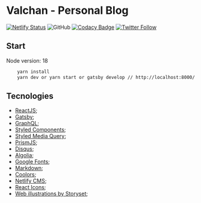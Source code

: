 # Valchan - Personal Blog

[![Netlify Status](https://api.netlify.com/api/v1/badges/baaac451-3bf0-4d9a-b3e3-19f82deae099/deploy-status)](https://app.netlify.com/sites/valchan/deploys)
![GitHub](https://img.shields.io/github/license/ValchanOficial/valchan.com.br)
[![Codacy Badge](https://app.codacy.com/project/badge/Grade/25908a2caea04764b4397f7d0fab66ce)](https://www.codacy.com/gh/ValchanOficial/valchan.com.br/dashboard?utm_source=github.com&utm_medium=referral&utm_content=ValchanOficial/valchan.com.br&utm_campaign=Badge_Grade)
[![Twitter Follow](https://img.shields.io/twitter/follow/ValchanOficial?style=social)](https://twitter.com/ValchanOficial)

## Start

Node version: 18

```bash
    yarn install
    yarn dev or yarn start or gatsby develop // http://localhost:8000/
```

## Tecnologies

- [ReactJS](https://pt-br.reactjs.org/);
- [Gatsby](https://www.gatsbyjs.org/);
- [GraphQL](https://graphql.org/);
- [Styled Components](https://styled-components.com/);
- [Styled Media Query](https://github.com/morajabi/styled-media-query);
- [PrismJS](https://prismjs.com/);
- [Disqus](https://disqus.com/);
- [Algolia](https://www.algolia.com/);
- [Google Fonts](https://fonts.google.com/);
- [Markdown](https://daringfireball.net/projects/markdown/);
- [Coolors](https://coolors.co/);
- [Netlify CMS](https://www.netlifycms.org/);
- [React Icons](https://react-icons.github.io/react-icons/);
- [Web illustrations by Storyset](https://storyset.com/web);
